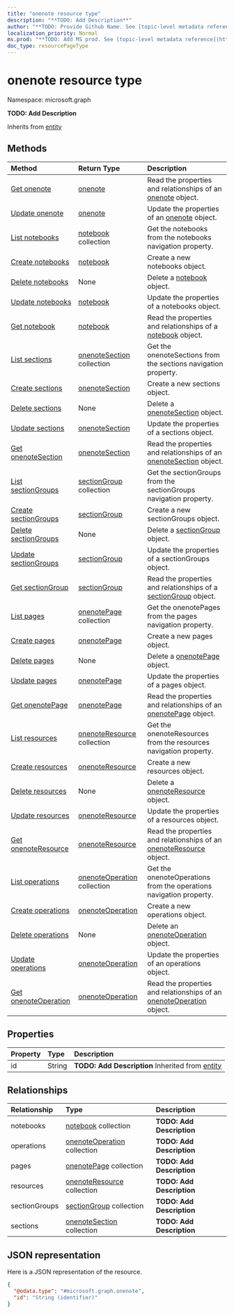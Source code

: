 ```yaml
---
title: "onenote resource type"
description: "**TODO: Add Description**"
author: "**TODO: Provide Github Name. See [topic-level metadata reference](https://msgo.azurewebsites.net/add/document/guidelines/metadata.html#topic-level-metadata)**"
localization_priority: Normal
ms.prod: "**TODO: Add MS prod. See [topic-level metadata reference](https://msgo.azurewebsites.net/add/document/guidelines/metadata.html#topic-level-metadata)**"
doc_type: resourcePageType
---
```


# onenote resource type


Namespace: microsoft.graph

**TODO: Add Description**


Inherits from [entity](../resources/entity.md)

## Methods
|Method|Return Type|Description|
|:---|:---|:---|
|[Get onenote](../api/onenote-get.md)|[onenote](../resources/onenote.md)|Read the properties and relationships of an [onenote](../resources/onenote.md) object.|
|[Update onenote](../api/onenote-update.md)|[onenote](../resources/onenote.md)|Update the properties of an [onenote](../resources/onenote.md) object.|
|[List notebooks](../api/onenote-list-notebooks.md)|[notebook](../resources/notebook.md) collection|Get the notebooks from the notebooks navigation property.|
|[Create notebooks](../api/onenote-post-notebooks.md)|[notebook](../resources/notebook.md)|Create a new notebooks object.|
|[Delete notebooks](../api/onenote-delete-notebooks.md)|None|Delete a [notebook](../resources/notebook.md) object.|
|[Update notebooks](../api/onenote-update-notebooks.md)|[notebook](../resources/notebook.md)|Update the properties of a notebooks object.|
|[Get notebook](../api/notebook-get.md)|[notebook](../resources/notebook.md)|Read the properties and relationships of a [notebook](../resources/notebook.md) object.|
|[List sections](../api/onenote-list-sections.md)|[onenoteSection](../resources/onenotesection.md) collection|Get the onenoteSections from the sections navigation property.|
|[Create sections](../api/onenote-post-sections.md)|[onenoteSection](../resources/onenotesection.md)|Create a new sections object.|
|[Delete sections](../api/onenote-delete-sections.md)|None|Delete a [onenoteSection](../resources/onenotesection.md) object.|
|[Update sections](../api/onenote-update-sections.md)|[onenoteSection](../resources/onenotesection.md)|Update the properties of a sections object.|
|[Get onenoteSection](../api/onenotesection-get.md)|[onenoteSection](../resources/onenotesection.md)|Read the properties and relationships of an [onenoteSection](../resources/onenotesection.md) object.|
|[List sectionGroups](../api/onenote-list-sectiongroups.md)|[sectionGroup](../resources/sectiongroup.md) collection|Get the sectionGroups from the sectionGroups navigation property.|
|[Create sectionGroups](../api/onenote-post-sectiongroups.md)|[sectionGroup](../resources/sectiongroup.md)|Create a new sectionGroups object.|
|[Delete sectionGroups](../api/onenote-delete-sectiongroups.md)|None|Delete a [sectionGroup](../resources/sectiongroup.md) object.|
|[Update sectionGroups](../api/onenote-update-sectiongroups.md)|[sectionGroup](../resources/sectiongroup.md)|Update the properties of a sectionGroups object.|
|[Get sectionGroup](../api/sectiongroup-get.md)|[sectionGroup](../resources/sectiongroup.md)|Read the properties and relationships of a [sectionGroup](../resources/sectiongroup.md) object.|
|[List pages](../api/onenote-list-pages.md)|[onenotePage](../resources/onenotepage.md) collection|Get the onenotePages from the pages navigation property.|
|[Create pages](../api/onenote-post-pages.md)|[onenotePage](../resources/onenotepage.md)|Create a new pages object.|
|[Delete pages](../api/onenote-delete-pages.md)|None|Delete a [onenotePage](../resources/onenotepage.md) object.|
|[Update pages](../api/onenote-update-pages.md)|[onenotePage](../resources/onenotepage.md)|Update the properties of a pages object.|
|[Get onenotePage](../api/onenotepage-get.md)|[onenotePage](../resources/onenotepage.md)|Read the properties and relationships of an [onenotePage](../resources/onenotepage.md) object.|
|[List resources](../api/onenote-list-resources.md)|[onenoteResource](../resources/onenoteresource.md) collection|Get the onenoteResources from the resources navigation property.|
|[Create resources](../api/onenote-post-resources.md)|[onenoteResource](../resources/onenoteresource.md)|Create a new resources object.|
|[Delete resources](../api/onenote-delete-resources.md)|None|Delete a [onenoteResource](../resources/onenoteresource.md) object.|
|[Update resources](../api/onenote-update-resources.md)|[onenoteResource](../resources/onenoteresource.md)|Update the properties of a resources object.|
|[Get onenoteResource](../api/onenoteresource-get.md)|[onenoteResource](../resources/onenoteresource.md)|Read the properties and relationships of an [onenoteResource](../resources/onenoteresource.md) object.|
|[List operations](../api/onenote-list-operations.md)|[onenoteOperation](../resources/onenoteoperation.md) collection|Get the onenoteOperations from the operations navigation property.|
|[Create operations](../api/onenote-post-operations.md)|[onenoteOperation](../resources/onenoteoperation.md)|Create a new operations object.|
|[Delete operations](../api/onenote-delete-operations.md)|None|Delete an [onenoteOperation](../resources/onenoteoperation.md) object.|
|[Update operations](../api/onenote-update-operations.md)|[onenoteOperation](../resources/onenoteoperation.md)|Update the properties of an operations object.|
|[Get onenoteOperation](../api/onenoteoperation-get.md)|[onenoteOperation](../resources/onenoteoperation.md)|Read the properties and relationships of an [onenoteOperation](../resources/onenoteoperation.md) object.|

## Properties
|Property|Type|Description|
|:---|:---|:---|
|id|String|**TODO: Add Description** Inherited from [entity](../resources/entity.md)|

## Relationships
|Relationship|Type|Description|
|:---|:---|:---|
|notebooks|[notebook](../resources/notebook.md) collection|**TODO: Add Description**|
|operations|[onenoteOperation](../resources/onenoteoperation.md) collection|**TODO: Add Description**|
|pages|[onenotePage](../resources/onenotepage.md) collection|**TODO: Add Description**|
|resources|[onenoteResource](../resources/onenoteresource.md) collection|**TODO: Add Description**|
|sectionGroups|[sectionGroup](../resources/sectiongroup.md) collection|**TODO: Add Description**|
|sections|[onenoteSection](../resources/onenotesection.md) collection|**TODO: Add Description**|

## JSON representation
Here is a JSON representation of the resource.
<!-- {
  "blockType": "resource",
  "keyProperty": "id",
  "@odata.type": "microsoft.graph.onenote",
  "baseType": "microsoft.graph.entity",
  "openType": false
}
-->
``` json
{
  "@odata.type": "#microsoft.graph.onenote",
  "id": "String (identifier)"
}
```

